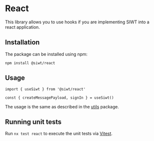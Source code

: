 # React
This library allows you to use hooks if you are implementing SIWT into a react application.

## Installation
The package can be installed using npm:

```
npm install @siwt/react
```

## Usage
```
import { useSiwt } from '@siwt/react'

const { createMessagePayload, signIn } = useSiwt()
```

The usage is the same as described in the [utils](https://github.com/StakeNow/SIWT/tree/develop/packages/utils) package.

## Running unit tests
Run `nx test react` to execute the unit tests via [Vitest](https://vitest.dev/).
